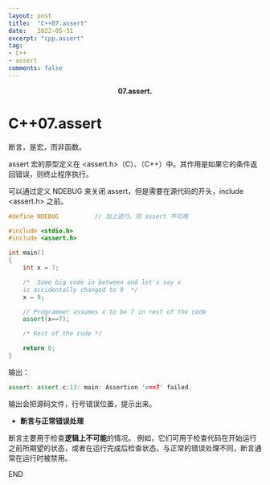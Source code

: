 ```yaml
---
layout: post
title:  "C++07.assert"
date:   2022-05-31
excerpt: "cpp.assert"
tag:
- C++
- assert
comments: false
---
```


<center><b>07.assert.</b> </center>

# C++07.assert

断言，是宏，而非函数。

assert 宏的原型定义在 <assert.h>（C）、（C++）中。其作用是如果它的条件返回错误，则终止程序执行。

可以通过定义 NDEBUG 来关闭 assert，但是需要在源代码的开头，include <assert.h> 之前。

```c++
#define NDEBUG          // 加上这行，则 assert 不可用
```

```c++
#include <stdio.h> 
#include <assert.h> 

int main() 
{ 
    int x = 7; 

    /*  Some big code in between and let's say x  
    is accidentally changed to 9  */
    x = 9; 

    // Programmer assumes x to be 7 in rest of the code 
    assert(x==7); 

    /* Rest of the code */

    return 0; 
} 
```

输出：

```c++
assert: assert.c:13: main: Assertion 'x==7' failed.
```

输出会把源码文件，行号错误位置，提示出来。

- **断言与正常错误处理**

断言主要用于检查**逻辑上不可能**的情况。
例如，它们可用于检查代码在开始运行之前所期望的状态，或者在运行完成后检查状态。与正常的错误处理不同，断言通常在运行时被禁用。



END